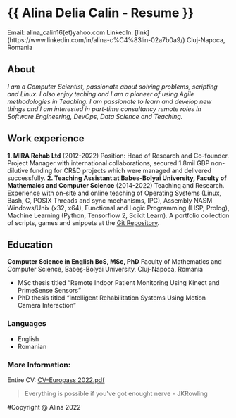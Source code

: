 
<h1>{{ Alina Delia Calin - Resume }}</h1>
Email: alina_calin16(et)yahoo.com
LinkedIn: [link](https://www.linkedin.com/in/alina-c%C4%83lin-02a7b0a9/)
Cluj-Napoca, Romania

## About
*I am a Computer Scientist, passionate about solving problems, scripting and Linux.
I also enjoy teching and I am a pioneer of using Agile methodologies in Teaching.
I am passionate to learn and develop new things and I am interested in part-time consultancy
 remote roles in Software Engineering, DevOps, Data Science and Teaching.*

## Work experience
**1. MIRA Rehab Ltd**
 (2012-2022) Position: Head of Research and Co-founder. Project Manager with international collaborations, secured 1.8mil GBP non-dilutive funding for CR&D projects which were managed and delivered successfully.
**2. Teaching Assistant at Babes-Bolyai University, Faculty of Mathemaics and Computer Science**
 (2014-2022) Teaching and Research. Experience with on-site and online teaching of Operating Systems (Linux, Bash, C, POSIX Threads and sync mechanisms, IPC), Assembly NASM Windows/Unix (x32, x64), Functional and Logic Programming (LISP, Prolog), Machine Learning (Python, Tensorflow 2, Scikit Learn). A portfolio collection of scripts, games and snippets at the [Git Repository](https://github.com/alinacalin/Scripts-Portfolio). 

## Education
**Computer Science in English BcS, MSc, PhD**
 Faculty of Mathematics and Computer Science, Babeș-Bolyai University, Cluj-Napoca, Romania
* MSc thesis titled “Remote Indoor Patient Monitoring Using Kinect and PrimeSense Sensors”
* PhD thesis titled “Intelligent Rehabilitation Systems Using Motion Camera Interaction”

### Languages
* English
* Romanian

### More Information:

Entire CV: [CV-Europass 2022.pdf](/uploads/CV-Europass%202022.pdf)

> Everything is possible if you've got enought nerve - JKRowling

#Copyright @ Alina 2022

